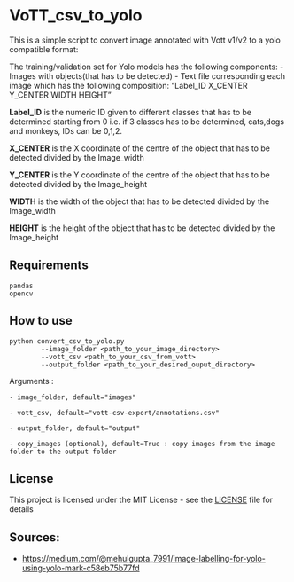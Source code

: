 # VoTT_csv_to_yolo

This is a simple script to convert image annotated with Vott v1/v2 to a yolo compatible format:

The training/validation set for Yolo models has the following components:
    - Images with objects(that has to be detected)
    - Text file corresponding each image which has the following composition: “Label_ID X_CENTER Y_CENTER WIDTH HEIGHT”

**Label_ID** is the numeric ID given to different classes that has to be determined starting from 0 i.e. if 3 classes has to be determined, cats,dogs and monkeys, IDs can be 0,1,2.

**X_CENTER** is the X coordinate of the centre of the object that has to be detected divided by the Image_width

**Y_CENTER** is the Y coordinate of the centre of the object that has to be detected divided by the Image_height

**WIDTH** is the width of the object that has to be detected divided by the Image_width

**HEIGHT** is the height of the object that has to be detected divided by the Image_height

## Requirements

```
pandas
opencv
```

## How to use

```
python convert_csv_to_yolo.py 
        --image_folder <path_to_your_image_directory> 
        --vott_csv <path_to_your_csv_from_vott> 
        --output_folder <path_to_your_desired_ouput_directory>
```

Arguments :

    - image_folder, default="images"
    
    - vott_csv, default="vott-csv-export/annotations.csv"
    
    - output_folder, default="output"
    
    - copy_images (optional), default=True : copy images from the image folder to the output folder

## License

This project is licensed under the MIT License - see the [LICENSE](LICENSE) file for details

## Sources:
  - https://medium.com/@mehulgupta_7991/image-labelling-for-yolo-using-yolo-mark-c58eb75b77fd

